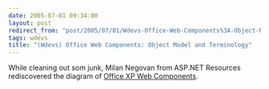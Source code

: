 ```yaml
---
date: 2005-07-01 09:34:00
layout: post
redirect_from: "post/2005/07/01/Wdevs-Office-Web-Components%3A-Object-Model-and-Terminology"
tags: wdevs
title: "(Wdevs) Office Web Components: Object Model and Terminology"
---
```


While cleaning out som junk, Milan Negovan from ASP.NET Resources
rediscovered the diagram of [Office
XP Web Components](http://aspnetresources.com/blog/owc_object_model_and_terminology.aspx).

